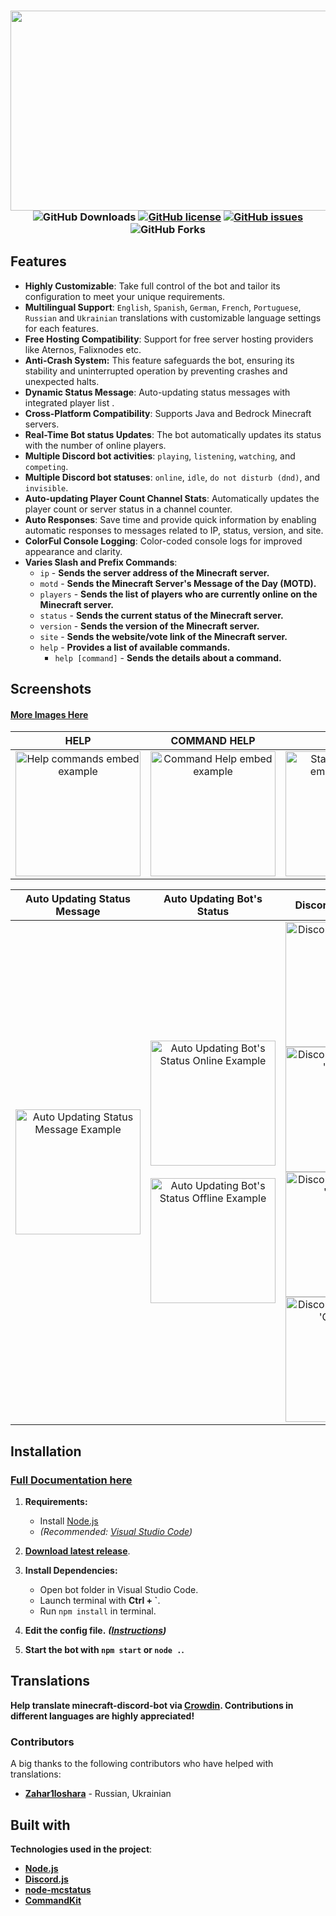  <h3 align="center">
  <img src="https://i.imgur.com/rXcq12e.png" width="640" height="320" />
<div align="center">
  <img alt="GitHub Downloads" src="https://img.shields.io/github/downloads/Nooberpro/minecraft-discord-bot/total?label=Downloads&style=for-the-badge">
  <a href="https://github.com/Nooberpro/minecraft-discord-bot/blob/master/LICENSE"><img alt="GitHub license" src="https://img.shields.io/github/license/Nooberpro/minecraft-discord-bot?style=for-the-badge"></a>
  <a href="https://github.com/Nooberpro/minecraft-discord-bot/issues"><img alt="GitHub issues" src="https://img.shields.io/github/issues/Nooberpro/minecraft-discord-bot?style=for-the-badge"></a>
  <img src="https://img.shields.io/github/forks/NooberPro/minecraft-discord-bot?style=for-the-badge&color=5D6D7E" alt="GitHub Forks" /><br>
</div>

## Features

- **Highly Customizable**: Take full control of the bot and tailor its configuration to meet your unique requirements.
- **Multilingual Support**: `English`, `Spanish`, `German`, `French`, `Portuguese`, `Russian` and `Ukrainian` translations with customizable language settings for each features.
- **Free Hosting Compatibility**: Support for free server hosting providers like Aternos, Falixnodes etc.
- **Anti-Crash System:** This feature safeguards the bot, ensuring its stability and uninterrupted operation by preventing crashes and unexpected halts.
- **Dynamic Status Message**: Auto-updating status messages with integrated player list .
- **Cross-Platform Compatibility**: Supports Java and Bedrock Minecraft servers.
- **Real-Time Bot status Updates**: The bot automatically updates its status with the number of online players.
- **Multiple Discord bot activities**: `playing`, `listening`, `watching`, and `competing`.
- **Multiple Discord bot statuses**: `online`, `idle`, `do not disturb (dnd)`, and `invisible`.
- **Auto-updating Player Count Channel Stats**: Automatically updates the player count or server status in a channel counter.
- **Auto Responses**: Save time and provide quick information by enabling automatic responses to messages related to IP, status, version, and site.
- **ColorFul Console Logging**: Color-coded console logs for improved appearance and clarity.
- **Varies Slash and Prefix Commands**:
  - `ip` - **Sends the server address of the Minecraft server.**
  - `motd` - **Sends the Minecraft Server's Message of the Day (MOTD).**
  - `players` - **Sends the list of players who are currently online on the Minecraft server.**
  - `status` - **Sends the current status of the Minecraft server.**
  - `version` - **Sends the version of the Minecraft server.**
  - `site` - **Sends the website/vote link of the Minecraft server.**
  - `help` - **Provides a list of available commands.**
    - `help [command]` - **Sends the details about a command.**

## Screenshots

#### [**More Images Here**](http://nooberpro.gitbook.io/)

|                                        **HELP**                                         |                                    **COMMAND HELP**                                    |                                        **STATUS**                                         |                                        **MOTD**                                         |                                        **PLAYERS**                                         |                                        **IP**                                         |                                        **VERSION**                                         |                                        **SITE**                                         |
| :-------------------------------------------------------------------------------------: | :------------------------------------------------------------------------------------: | :---------------------------------------------------------------------------------------: | :-------------------------------------------------------------------------------------: | :----------------------------------------------------------------------------------------: | :-----------------------------------------------------------------------------------: | :----------------------------------------------------------------------------------------: | :-------------------------------------------------------------------------------------: |
| <img alt="Help commands embed example" src="https://i.imgur.com/sWZqQeV.png" width=200> | <img alt="Command Help embed example" src="https://i.imgur.com/2DG6DZv.png" width=200> | <img alt="Status commands embed example" src="https://i.imgur.com/nl3bTrj.png" width=200> | <img alt="MOTD commands embed example" src="https://i.imgur.com/gAQnZE4.png" width=200> | <img alt="Players commands embed example" src="https://i.imgur.com/bxr0W1T.png" width=200> | <img alt="Ip commands embed example" src="https://i.imgur.com/0fEfRPd.png" width=200> | <img alt="Version commands embed example" src="https://i.imgur.com/IIZ5RgW.png" width=200> | <img alt="Site commands embed example" src="https://i.imgur.com/nsx3HNx.png" width=200> |

|                                 **Auto Updating Status Message**                                 |                                                                                           **Auto Updating Bot's Status**                                                                                            |                                                                                                                                                                                          **Discord Bot Activities**                                                                                                                                                                                           |                                                                                                                                                                                       **Discord Bot Status**                                                                                                                                                                                        |                                 **Colorful Console Logging**                                 |                                                                                        **Player Count Channel**                                                                                         |                                                                                    **Auto Reply**                                                                                    |
| :----------------------------------------------------------------------------------------------: | :-----------------------------------------------------------------------------------------------------------------------------------------------------------------------------------------------------------------: | :-----------------------------------------------------------------------------------------------------------------------------------------------------------------------------------------------------------------------------------------------------------------------------------------------------------------------------------------------------------------------------------------------------------: | :-------------------------------------------------------------------------------------------------------------------------------------------------------------------------------------------------------------------------------------------------------------------------------------------------------------------------------------------------------------------------------------------------: | :------------------------------------------------------------------------------------------: | :-----------------------------------------------------------------------------------------------------------------------------------------------------------------------------------------------------: | :----------------------------------------------------------------------------------------------------------------------------------------------------------------------------------: |
| <img alt="Auto Updating Status Message Example" src="https://i.imgur.com/4x45bxB.gif" width=200> | <img alt="Auto Updating Bot's Status Online Example" src="https://i.imgur.com/u9vl7Xo.png" width=200><br><br><img alt="Auto Updating Bot's Status Offline Example" src="https://i.imgur.com/SSjq8YW.png" width=200> | <img alt="Discord Bot Activities - 'Playing'" src="https://i.imgur.com/nqNTH3L.png" width=200><br><img alt="Discord Bot Activities - 'Watching'" src="https://i.imgur.com/8zpFxha.png" width=200><br><img alt="Discord Bot Activities - 'Listening'" src="https://i.imgur.com/yGjmYFU.png" width=200><br><img alt="Discord Bot Activities - 'Competing'" src="https://i.imgur.com/XR45wlC.png" width=200><br> | <img alt="Discord Bot Status - 'online'" src="https://i.imgur.com/nqNTH3L.png" width=200><br><img alt="Discord Bot Status - 'idle'" src="https://i.imgur.com/JXvnKVJ.png" width=200><br><img alt="Discord Bot Status - 'do not distrub (dnd)'" src="https://i.imgur.com/GHLLkdX.png" width=200><br><img alt="Discord Bot Status - 'invisible'" src="https://i.imgur.com/wvcNG4T.png" width=200><br> | <img alt="ColorFul Console Logging Example" src="https://i.imgur.com/VqFUnc5.png" width=200> | <img alt="Player Count Channel Online Example" src="https://i.imgur.com/lY3fhBC.png" width=200><br><br><img alt="Player Count Channel Offline Example" src="https://i.imgur.com/MHrRWkK.png" width=200> | <img alt="Auto Reply Feature Example 1" src="https://i.imgur.com/E67IgCg.png" width=200><br><img alt="Auto Reply Feature Example 2" src="https://i.imgur.com/Dn7r1ai.png" width=200> |

## Installation

### **[Full Documentation here](https://nooberpro.gitbook.io/)**
1. **Requirements:**

   - Install [Node.js](https://nodejs.org/en/download/current)
   - _(Recommended: [Visual Studio Code](https://code.visualstudio.com/Download))_

2. **[Download latest release](https://github.com/Nooberpro/minecraft-discord-bot/archive/refs/heads/main.zip)**.

3. **Install Dependencies:**

   - Open bot folder in Visual Studio Code.
   - Launch terminal with **Ctrl + `**.
   - Run `npm install` in terminal.

4. **Edit the config file.** _**([Instructions](https://nooberpro.gitbook.io/minecraft-discord-bot/installation/config))**_

5. **Start the bot with `npm start` or `node .`.**

## Translations

**Help translate minecraft-discord-bot via [Crowdin](https://crowdin.com/project/minecraft-discord-bot). Contributions in different languages are highly appreciated!**

### Contributors

A big thanks to the following contributors who have helped with translations:

- **[Zahar1loshara](https://crowdin.com/profile/Zahar1loshara)** - Russian, Ukrainian

## Built with

**Technologies used in the project**:

- **[Node.js](https://nodejs.org/en/download)**
- **[Discord.js](https://discord.js.org/)**
- **[node-mcstatus](https://www.npmjs.com/package/node-mcstatus)**
- **[CommandKit](https://commandkit.js.org/)**
